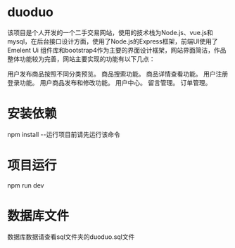 # duoduo
该项目是个人开发的一个二手交易网站，使用的技术栈为Node.js、vue.js和mysql，在后台接口设计方面，使用了Node.js的Express框架，前端UI使用了Emelent Ui 组件库和bootstrap4作为主要的界面设计框架，网站界面简洁，作品整体功能较为完善，网站主要实现的功能有以下几点：

用户发布商品按照不同分类预览。
商品搜索功能。
商品详情查看功能。
用户注册登录功能。
用户商品发布和修改功能。
用户中心。
留言管理。
订单管理。

# 安装依赖
npm install  --运行项目前请先运行该命令

# 项目运行
npm run dev

# 数据库文件
数据库数据请查看sql文件夹的duoduo.sql文件
